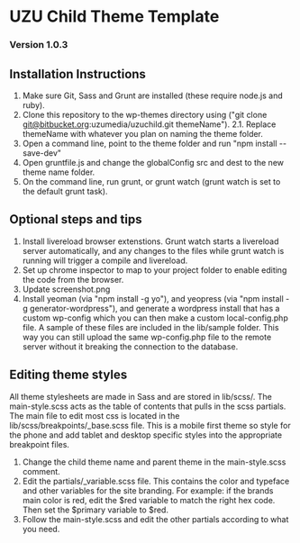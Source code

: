 # UZU Child Theme Template
### Version 1.0.3

## Installation Instructions

1. Make sure Git, Sass and Grunt are installed (these require node.js and ruby).
2. Clone this repository to the wp-themes directory using ("git clone git@bitbucket.org:uzumedia/uzuchild.git themeName").
2.1. Replace themeName with whatever you plan on naming the theme folder.
3. Open a command line, point to the theme folder and run "npm install --save-dev"
4. Open gruntfile.js and change the globalConfig src and dest to the new theme name folder.
5. On the command line, run grunt, or grunt watch (grunt watch is set to the default grunt task).

## Optional steps and tips

1. Install livereload browser extenstions. Grunt watch starts a livereload server automatically, and any changes to the files while grunt watch is running will trigger a compile and livereload.
2. Set up chrome inspector to map to your project folder to enable editing the code from the browser.
3. Update screenshot.png
4. Install yeoman (via "npm install -g yo"), and yeopress (via "npm install -g generator-wordpress"), and generate a wordpress install that has a custom wp-config which you can then make a custom local-config.php file. A sample of these files are included in the lib/sample folder. This way you can still upload the same wp-config.php file to the remote server without it breaking the connection to the database.

## Editing theme styles

All theme stylesheets are made in Sass and are stored in lib/scss/.  The main-style.scss acts as the table of contents that pulls in the scss partials. The main file to edit most css is located in the lib/scss/breakpoints/_base.scss file. This is a mobile first theme so style for the phone and add tablet and desktop specific styles into the appropriate breakpoint files.

1. Change the child theme name and parent theme in the main-style.scss comment.
2. Edit the partials/_variable.scss file. This contains the color and typeface and other variables for the site branding. For example: if the brands main color is red, edit the $red variable to match the right hex code. Then set the $primary variable to $red.
3. Follow the main-style.scss and edit the other partials according to what you need.